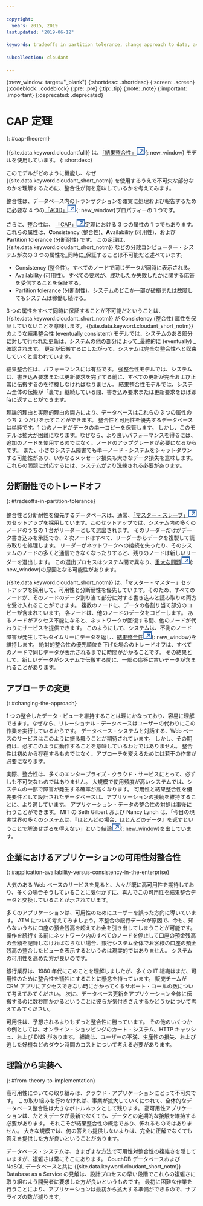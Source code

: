 ```yaml
---

copyright:
  years: 2015, 2019
lastupdated: "2019-06-12"

keywords: tradeoffs in partition tolerance, change approach to data, availability, consistency, theory

subcollection: cloudant

---
```


{:new_window: target="_blank"}
{:shortdesc: .shortdesc}
{:screen: .screen}
{:codeblock: .codeblock}
{:pre: .pre}
{:tip: .tip}
{:note: .note}
{:important: .important}
{:deprecated: .deprecated}

<!-- Acrolinx: 2017-01-24 -->

# CAP 定理
{: #cap-theorem}

{{site.data.keyword.cloudantfull}} は、[「結果整合性」![外部リンク・アイコン](../images/launch-glyph.svg "外部リンク・アイコン")](http://en.wikipedia.org/wiki/Eventual_consistency){: new_window} モデルを使用しています。
{: shortdesc}

このモデルがどのように機能し、なぜ {{site.data.keyword.cloudant_short_notm}} を使用するうえで不可欠な部分なのかを理解するために、整合性が何を意味しているかを考えてみます。

整合性は、データベース内のトランザクションを確実に処理および報告するために必要な 4 つの[「ACID」![外部リンク・アイコン](../images/launch-glyph.svg "外部リンク・アイコン")](https://en.wikipedia.org/wiki/ACID){: new_window}プロパティーの 1 つです。

さらに、整合性は、
<a href="http://en.wikipedia.org/wiki/CAP_Theorem" target="_blank">「CAP」<img src="../images/launch-glyph.svg" alt="外部リンク・アイコン" title="外部リンク・アイコン"></a>定理における 3 つの属性の 1 つでもあります。
これらの属性は、**C**onsistency (整合性)、**A**vailability (可用性)、および **P**artition tolerance (分断耐性) です。
この定理は、{{site.data.keyword.cloudant_short_notm}} などの分散コンピューター・システムが次の 3 つの属性を_同時に_保証することは不可能だと述べています。

-   Consistency (整合性)。すべてのノードで同じデータが同時に表示される。
-   Availability (可用性)。すべての要求が、成功したか失敗したかに関する応答を受信することを保証する。
-   Partition tolerance (分断耐性)。システムのどこか一部が破損または故障してもシステムは稼働し続ける。

3 つの属性をすべて同時に保証することが不可能だということは、{{site.data.keyword.cloudant_short_notm}} が Consistency (整合性) 属性を保証していないことを意味します。
{{site.data.keyword.cloudant_short_notm}} のような結果整合性 (eventually consistent) モデルでは、システムのある部分に対して行われた更新は、システムの他の部分によって_最終的に (eventually) _確認されます。
更新が伝搬するにしたがって、システムは完全な整合性へと収束していくと言われています。

結果整合性は、パフォーマンスには有益です。
強整合性モデルでは、システムは、書き込み要求または更新要求を完了する前に、すべての更新が完全および正常に伝搬するのを待機しなければなりません。
結果整合性モデルでは、システム全体の伝搬が「裏で」継続している間、書き込み要求または更新要求をほぼ即時に返すことができます。

理論的理由と実際的理由の両方により、データベースはこれらの 3 つの属性のうち 2 つだけを示すことができます。
整合性と可用性を優先するデータベースは単純です。1 台のノードがデータの単一コピーを保管します。
しかし、このモデルは拡大が困難になります。なぜなら、より良いパフォーマンスを得るには、追加のノードを使用するのではなく、ノードのアップグレードが必要になるからです。
また、小さなシステム障害でも単一ノード・システムをシャットダウンする可能性があり、いかなるメッセージ損失も大きなデータ損失を意味します。
これらの問題に対応するには、システムがより洗練される必要があります。

## 分断耐性でのトレードオフ
{: #tradeoffs-in-partition-tolerance}

整合性と分断耐性を優先するデータベースは、通常、<a href="http://en.wikipedia.org/wiki/Master/slave_(technology)" target="_blank">「マスター - スレーブ」<img src="../images/launch-glyph.svg" alt="外部リンク・アイコン" title="外部リンク・アイコン"></a>のセットアップを採用しています。このセットアップでは、システム内の多くのノードのうちの 1 台がリーダーとして選出されます。
そのリーダーだけがデータ書き込みを承認でき、2 次ノードはすべて、リーダーからデータを複製して読み取りを処理します。
リーダーがネットワークへの接続を失ったり、そのシステムのノードの多くと通信できなくなったりすると、残りのノードは新しいリーダーを選出します。
この選出プロセスはシステム間で異なり、[重大な問題![外部リンク・アイコン](../images/launch-glyph.svg "外部リンク・アイコン")](http://aphyr.com/posts/284-call-me-maybe-mongodb){: new_window}の原因となる可能性があります。

{{site.data.keyword.cloudant_short_notm}} は、「マスター - マスター」セットアップを採用して、可用性と分断耐性を優先しています。そのため、すべてのノードが、そのノードのデータ割り当て部分に対する書き込みと読み取りの両方を受け入れることができます。
複数のノードに、データの各割り当て部分のコピーが含まれています。
各ノードは、他のノードのデータをコピーします。
あるノードがアクセス不能になると、ネットワークが回復する間、他のノードが代わりにサービスを提供できます。
このようにして、システムは、不測のノード障害が発生してもタイムリーにデータを返し、[結果整合性![外部リンク・アイコン](../images/launch-glyph.svg "外部リンク・アイコン")](http://en.wikipedia.org/wiki/Eventual_consistency){: new_window}を維持します。
絶対的整合性の優先順位を下げた場合のトレードオフは、すべてのノードで同じデータが表示されるまでに時間がかかることです。
その結果として、新しいデータがシステムで伝搬する間に、一部の応答に古いデータが含まれることがあります。

## アプローチの変更
{: #changing-the-approach}

1 つの整合したデータ・ビューを維持することは理にかなっており、容易に理解できます。なぜなら、リレーショナル・データベースはユーザーの代わりにこの作業を実行しているからです。
データベース・システムと対話する、Web ベースのサービスはこのように振る舞うことが期待されています。
しかし、その期待は、必ずこのように動作することを意味しているわけではありません。
整合性は初めから存在するものではなく、アプローチを変えるためには若干の作業が必要になります。

実際、整合性は、多くのエンタープライズ・クラウド・サービスにとって、必ずしも不可欠なものではありません。
大規模で使用頻度が高いシステムでは、システムの一部で障害が発生する確率が高くなります。
可用性と結果整合性を優先要件として設計されたデータベースは、アプリケーションの接続を維持することに、より適しています。
アプリケーション・データの整合性の対処は事後に行うことができます。
MIT の Seth Gilbert および Nancy Lynch は、「今日の現実世界の多くのシステムは、『ほとんどの場合、ほとんどのデータ』を返すということで解決せざるを得えない」という[結論![外部リンク・アイコン](../images/launch-glyph.svg "外部リンク・アイコン")](http://www.glassbeam.com/sites/all/themes/glassbeam/images/blog/10.1.1.67.6951.pdf){: new_window}を出しています。

## 企業におけるアプリケーションの可用性対整合性
{: #application-availability-versus-consistency-in-the-enterprise}

人気のある Web ベースのサービスを見ると、人々が既に高可用性を期待しており、多くの場合そうしていることに気付かずに、喜んでこの可用性を結果整合データと交換していることが示されています。

多くのアプリケーションは、可用性のためにユーザーを誤った方向に導いています。
ATM について考えてみましょう。不整合の銀行データが原因で、今も、知らないうちに口座の預金残高を超えてお金を引き出してしまうことが可能です。
操作を続行する前にネットワーク内のすべてのノードを停止して口座の預金残高の金額を記録しなければならない場合、銀行システム全体でお客様の口座の預金残高の整合したビューを表示するというのは現実的ではありません。
システムの可用性を高めた方が良いのです。

銀行業界は、1980 年代にこのことを理解しましたが、多くの IT 組織はまだ、可用性のために整合性を犠牲にすることに懸念を持っています。
販売チームが CRM アプリにアクセスできない時にかかってくるサポート・コールの数について考えてみてください。
次に、データベース更新をアプリケーション全体に伝搬するのに数秒間かかるということに彼らが気付きさえするかどうかについて考えてみてください。

可用性は、予想されるよりもずっと整合性に勝っています。
その他のいくつかの例としては、オンライン・ショッピングのカート・システム、HTTP キャッシュ、および DNS があります。
組織は、ユーザーの不満、生産性の損失、および逃した好機などのダウン時間のコストについて考える必要があります。

## 理論から実装へ
{: #from-theory-to-implementation}

高可用性についての取り組みは、クラウド・アプリケーションにとって不可欠です。
この取り組みを行わなければ、事業が拡大していくにつれて、全体的なデータベース整合性は大きなボトルネックとして残ります。
高可用性アプリケーションは、たとえデータが最新でなくても、データとの定期的な接触を維持する必要があります。
それこそが結果整合性の概念であり、怖れるものではありません。
大きな規模では、何の答えも提供しないよりは、完全に正解でなくても答えを提供した方が良いということがあります。

データベース・システムは、さまざまな方法で可用性対整合性の複雑さを隠していますが、複雑さは常にそこにあります。
CouchDB データベースおよび NoSQL データベースと共に {{site.data.keyword.cloudant_short_notm}} Database as a Service の見解は、設計プロセスの早い段階でこれらの複雑さに取り組むよう開発者に要求した方が良いというものです。
最初に困難な作業を行うことにより、アプリケーションは最初から拡大する準備ができるので、サプライズの数が減ります。
